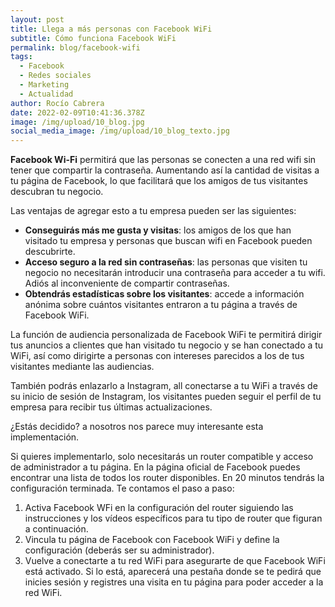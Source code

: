 ```yaml
---
layout: post
title: Llega a más personas con Facebook WiFi
subtitle: Cómo funciona Facebook WiFi
permalink: blog/facebook-wifi
tags:
  - Facebook
  - Redes sociales
  - Marketing
  - Actualidad
author: Rocío Cabrera
date: 2022-02-09T10:41:36.378Z
image: /img/upload/10_blog.jpg
social_media_image: /img/upload/10_blog_texto.jpg
---
```

**Facebook Wi-Fi** permitirá que las personas se conecten a una red wifi sin tener que compartir la contraseña. Aumentando así la cantidad de visitas a tu página de Facebook, lo que facilitará que los amigos de tus visitantes descubran tu negocio.

Las ventajas de agregar esto a tu empresa pueden ser las siguientes: 

* **Conseguirás más me gusta y visitas**: los amigos de los que han visitado tu empresa y personas que buscan wifi en Facebook pueden descubrirte.
* **Acceso seguro a la red sin contraseñas**: las personas que visiten tu negocio no necesitarán introducir una contraseña para acceder a tu wifi. Adiós al inconveniente de compartir contraseñas.
* **Obtendrás estadísticas sobre los visitantes**: accede a información anónima sobre cuántos visitantes entraron a tu página a través de Facebook WiFi.



La función de audiencia personalizada de Facebook WiFi te permitirá dirigir tus anuncios a clientes que han visitado tu negocio y se han conectado a tu WiFi, así como dirigirte a personas con intereses parecidos a los de tus visitantes mediante las audiencias.



También podrás enlazarlo a Instagram, all conectarse a tu WiFi a través de su inicio de sesión de Instagram, los visitantes pueden seguir el perfil de tu empresa para recibir tus últimas actualizaciones.



¿Estás decidido? a nosotros nos parece muy interesante esta implementación.

Si quieres implementarlo, solo necesitarás un router compatible y acceso de administrador a tu página. En la página oficial de Facebook puedes encontrar una lista de todos los router disponibles. En 20 minutos tendrás la configuración terminada. Te contamos el paso a paso: 

1. Activa Facebook WFi en la configuración del router siguiendo las instrucciones y los vídeos específicos para tu tipo de router que figuran a continuación.
2. Vincula tu página de Facebook con Facebook WiFi y define la configuración (deberás ser su administrador).
3. Vuelve a conectarte a tu red WiFi para asegurarte de que Facebook WiFi está activado. Si lo está, aparecerá una pestaña donde se te pedirá que inicies sesión y registres una visita en tu página para poder acceder a la red WiFi.